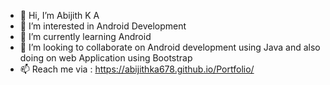 - 👋 Hi, I’m Abijith K A
- 👀 I’m interested in Android Development 
- 🌱 I’m currently learning Android 
- 💞️ I’m looking to collaborate on Android development using Java and also doing on web Application using Bootstrap
- 📫 Reach me via : https://abijithka678.github.io/Portfolio/

<!---
abijithka678/abijithka678 is a ✨ special ✨ repository because its `README.md` (this file) appears on your GitHub profile.
You can click the Preview link to take a look at your changes.
--->
